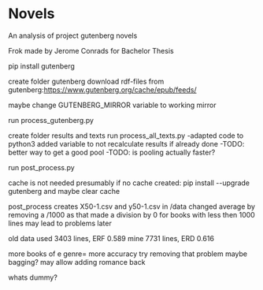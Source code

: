 # Novels
An analysis of project gutenberg novels

Frok made by Jerome Conrads for Bachelor Thesis

pip install gutenberg

create folder gutenberg
download rdf-files from gutenberg:https://www.gutenberg.org/cache/epub/feeds/

maybe change GUTENBERG_MIRROR variable to working mirror

run process_gutenberg.py

create folder results and texts
run process_all_texts.py
-adapted code to python3
added variable to not recalculate results if already done
-TODO: better way to get a good pool
-TODO: is pooling actually faster?


run post_process.py

cache is not needed presumably
if no cache created: 
pip install --upgrade gutenberg
and maybe clear cache

post_process creates X50-1.csv and y50-1.csv in /data 
changed average by removing a /1000 as that made a division by 0 for books with less then 1000 lines
may lead to problems later

old data used 3403 lines, ERF 0.589
mine 7731 lines, ERD 0.616

more books of e genre= more accuracy
try removing that problem maybe bagging? may allow adding romance back

whats dummy?



